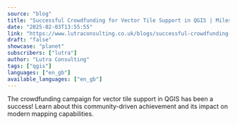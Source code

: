 ```yaml
---
source: "blog"
title: "Successful Crowdfunding for Vector Tile Support in QGIS | Milestone Achievement"
date: "2025-02-03T13:55:55"
link: "https://www.lutraconsulting.co.uk/blogs/successful-crowdfunding-for-vector-tile-support-in-qgis?utm_source=qgis"
draft: "false"
showcase: "planet"
subscribers: ["lutra"]
author: "Lutra Consulting"
tags: ["qgis"]
languages: ["en_gb"]
available_languages: ["en_gb"]
---
```


The crowdfunding campaign for vector tile support in QGIS has been a success! Learn about this community-driven achievement and its impact on modern mapping capabilities.
